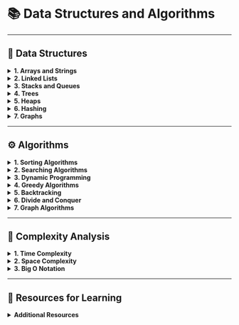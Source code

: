 # 📚 Data Structures and Algorithms

---

## 🔢 Data Structures

<details>
<summary><strong>1. Arrays and Strings</strong></summary>

> استكشاف العمليات المختلفة على المصفوفات والنصوص.

<a href="https://www.geeksforgeeks.org/arrays-in-data-structure/" style="text-decoration: none; color: inherit;">📄</a> Arrays  
<a href="https://www.geeksforgeeks.org/strings-in-cpp/" style="text-decoration: none; color: inherit;">📄</a> Strings  
<a href="https://www.geeksforgeeks.org/matrix-in-data-structure/" style="text-decoration: none; color: inherit;">📄</a> Matrix/Grid  

</details>

<details>
<summary><strong>2. Linked Lists</strong></summary>

> هياكل البيانات المرتبطة واستخداماتها.

<a href="https://www.geeksforgeeks.org/data-structures/linked-list/" style="text-decoration: none; color: inherit;">🔗</a> Singly Linked List  
<a href="https://www.geeksforgeeks.org/doubly-linked-list/" style="text-decoration: none; color: inherit;">🔗</a> Doubly Linked List  
<a href="https://www.geeksforgeeks.org/circular-linked-list/" style="text-decoration: none; color: inherit;">🔗</a> Circular Linked List  

</details>

<details>
<summary><strong>3. Stacks and Queues</strong></summary>

> هياكل التخزين القائمة على المبادئ LIFO وFIFO.

<a href="https://www.geeksforgeeks.org/stack-data-structure/" style="text-decoration: none; color: inherit;">🗂️</a> Stack  
<a href="https://www.geeksforgeeks.org/queue-data-structure/" style="text-decoration: none; color: inherit;">🗂️</a> Queue  
<a href="https://www.geeksforgeeks.org/priority-queue/" style="text-decoration: none; color: inherit;">🗂️</a> Priority Queue  
<a href="https://www.geeksforgeeks.org/deque-data-structure/" style="text-decoration: none; color: inherit;">🗂️</a> Deque  

</details>

<details>
<summary><strong>4. Trees</strong></summary>

> الهياكل الشجرية وفروعها المتقدمة.

<a href="https://www.geeksforgeeks.org/binary-tree-data-structure/" style="text-decoration: none; color: inherit;">🌳</a> Binary Tree  
<a href="https://www.geeksforgeeks.org/binary-search-tree-data-structure/" style="text-decoration: none; color: inherit;">🌳</a> Binary Search Tree (BST)  
<a href="https://www.geeksforgeeks.org/avl-tree-set-1-insertion/" style="text-decoration: none; color: inherit;">🌳</a> AVL Tree  
<a href="https://www.geeksforgeeks.org/red-black-tree-set-1-introduction-2/" style="text-decoration: none; color: inherit;">🌳</a> Red-Black Tree  
<a href="https://www.geeksforgeeks.org/b-tree-set-1-introduction-2/" style="text-decoration: none; color: inherit;">🌳</a> B-Tree  
<a href="https://www.geeksforgeeks.org/introduction-of-b-tree/" style="text-decoration: none; color: inherit;">🌳</a> B+ Tree  

</details>

<details>
<summary><strong>5. Heaps</strong></summary>

> هياكل البيانات القائمة على الشجرة المستخدمة لتخزين البيانات بشكل فعال.

<a href="https://www.geeksforgeeks.org/binary-heap/" style="text-decoration: none; color: inherit;">💼</a> Binary Heap  
<a href="https://www.geeksforgeeks.org/fibonacci-heap/" style="text-decoration: none; color: inherit;">💼</a> Fibonacci Heap  

</details>

<details>
<summary><strong>6. Hashing</strong></summary>

> تقنيات التخزين السريع للبيانات.

<a href="https://www.geeksforgeeks.org/hashing-data-structure/" style="text-decoration: none; color: inherit;">🔑</a> Hash Tables  
<a href="https://www.geeksforgeeks.org/hash-functions-in-data-structure/" style="text-decoration: none; color: inherit;">🔑</a> Hash Functions  

</details>

<details>
<summary><strong>7. Graphs</strong></summary>

> دراسة الهياكل البيانية وتطبيقاتها.

<a href="https://www.geeksforgeeks.org/graph-representation/" style="text-decoration: none; color: inherit;">🕸️</a> Graph Representation (Adjacency Matrix/List)  
<a href="https://www.geeksforgeeks.org/depth-first-search-or-dfs-in-graph/" style="text-decoration: none; color: inherit;">🕸️</a> Graph Traversal (DFS, BFS)  
<a href="https://www.geeksforgeeks.org/minimum-spanning-tree-prims-algorithm/" style="text-decoration: none; color: inherit;">🕸️</a> Spanning Trees  
<a href="https://www.geeksforgeeks.org/shortest-path-algorithms/" style="text-decoration: none; color: inherit;">🕸️</a> Shortest Path Algorithms (Dijkstra, Bellman-Ford)  

</details>

---

## ⚙️ Algorithms

<details>
<summary><strong>1. Sorting Algorithms</strong></summary>

> مجموعة متنوعة من خوارزميات الترتيب.

<a href="https://www.geeksforgeeks.org/bubble-sort/" style="text-decoration: none; color: inherit;">🔄</a> Bubble Sort  
<a href="https://www.geeksforgeeks.org/selection-sort/" style="text-decoration: none; color: inherit;">🔄</a> Selection Sort  
<a href="https://www.geeksforgeeks.org/insertion-sort/" style="text-decoration: none; color: inherit;">🔄</a> Insertion Sort  
<a href="https://www.geeksforgeeks.org/merge-sort/" style="text-decoration: none; color: inherit;">🔄</a> Merge Sort  
<a href="https://www.geeksforgeeks.org/quick-sort/" style="text-decoration: none; color: inherit;">🔄</a> Quick Sort  
<a href="https://www.geeksforgeeks.org/heap-sort/" style="text-decoration: none; color: inherit;">🔄</a> Heap Sort  
<a href="https://www.geeksforgeeks.org/counting-sort/" style="text-decoration: none; color: inherit;">🔄</a> Counting Sort  
<a href="https://www.geeksforgeeks.org/radix-sort/" style="text-decoration: none; color: inherit;">🔄</a> Radix Sort  

</details>

<details>
<summary><strong>2. Searching Algorithms</strong></summary>

> خوارزميات البحث الشائعة.

<a href="https://www.geeksforgeeks.org/searching-algorithms/" style="text-decoration: none; color: inherit;">🔍</a> Linear Search  
<a href="https://www.geeksforgeeks.org/binary-search/" style="text-decoration: none; color: inherit;">🔍</a> Binary Search  

</details>

<details>
<summary><strong>3. Dynamic Programming</strong></summary>

> تقنيات البرمجة الديناميكية.

<a href="https://www.geeksforgeeks.org/fibonacci-number-2/" style="text-decoration: none; color: inherit;">💡</a> Fibonacci Sequence  
<a href="https://www.geeksforgeeks.org/longest-common-subsequence-dp-4/" style="text-decoration: none; color: inherit;">💡</a> Longest Common Subsequence  
<a href="https://www.geeksforgeeks.org/0-1-knapsack-problem-dp-10/" style="text-decoration: none; color: inherit;">💡</a> Knapsack Problem  

</details>

<details>
<summary><strong>4. Greedy Algorithms</strong></summary>

> خوارزميات الطمع المستخدمة في الحلول المثلى.

<a href="https://www.geeksforgeeks.org/huffman-coding-greedy-algo-3/" style="text-decoration: none; color: inherit;">💰</a> Huffman Coding  
<a href="https://www.geeksforgeeks.org/kruskals-minimum-spanning-tree-algorithm/" style="text-decoration: none; color: inherit;">💰</a> Kruskal’s Algorithm  
<a href="https://www.geeksforgeeks.org/prims-minimum-spanning-tree-mst-2/" style="text-decoration: none; color: inherit;">💰</a> Prim’s Algorithm  

</details>

<details>
<summary><strong>5. Backtracking</strong></summary>

> تقنيات العودة للخلف في حل المشكلات.

<a href="https://www.geeksforgeeks.org/n-queens-problem-backtracking-2/" style="text-decoration: none; color: inherit;">🔄</a> N-Queens Problem  
<a href="https://www.geeksforgeeks.org/sudoku-backtracking-uncertain-conditions/" style="text-decoration: none; color: inherit;">🔄</a> Sudoku Solver  

</details>

<details>
<summary><strong>6. Divide and Conquer</strong></summary>

> استراتيجيات التقسيم والانتصار.

<a href="https://www.geeksforgeeks.org/merge-sort/" style="text-decoration: none; color: inherit;">⚔️</a> Merge Sort  
<a href="https://www.geeksforgeeks.org/quick-sort/" style="text-decoration: none; color: inherit;">⚔️</a> Quick Sort  
<a href="https://www.geeksforgeeks.org/binary-search/" style="text-decoration: none; color: inherit;">⚔️</a> Binary Search  

</details>

<details>
<summary><strong>7. Graph Algorithms</strong></summary>

> خوارزميات متخصصة لمعالجة الرسوم البيانية.

<a href="https://www.geeksforgeeks.org/depth-first-search-or-dfs-in-graph/" style="text-decoration: none; color: inherit;">🕵️</a> Depth-First Search (DFS)  
<a href="https://www.geeksforgeeks.org/breadth-first-search-or-bfs-in-graph/" style="text-decoration: none; color: inherit;">🕵️</a> Breadth-First Search (BFS)  
<a href="https://www.geeksforgeeks.org/dijkstras-shortest-path-algorithm-greedy-algo-5/" style="text-decoration: none; color: inherit;">🕵️</a> Dijkstra’s Algorithm  
<a href="https://www.geeksforgeeks.org/bellman-ford-algorithm-dp-23/" style="text-decoration: none; color: inherit;">🕵️</a> Bellman-Ford Algorithm  

</details>

---

## 📏 Complexity Analysis

<details>
<summary><strong>1. Time Complexity</strong></summary>

> تحليل الزمن اللازم لتنفيذ الخوارزميات بفاعلية.

</details>

<details>
<summary><strong>2. Space Complexity</strong></summary>

> تحليل الذاكرة المطلوبة لتنفيذ الخوارزميات بطريقة فعالة.

</details>

<details>
<summary><strong>3. Big O Notation</strong></summary>

> المبادئ الأساسية لتقييم تعقيد الخوارزميات.

</details>

---

## 📖 Resources for Learning

<details>
<summary><strong>Additional Resources</strong></summary>

<a href="https://www.geeksforgeeks.org/" style="text-decoration: none; color: inherit;">🌐</a> GeeksforGeeks  
<a href="https://www.programiz.com/" style="text-decoration: none; color: inherit;">🌐</a> Programiz  
<a href="https://www.w3schools.com/" style="text-decoration: none; color: inherit;">🌐</a> W3Schools  
<a href="https://www.tutorialspoint.com/" style="text-decoration: none; color: inherit;">🌐</a> TutorialsPoint  

</details>
